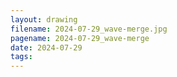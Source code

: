 ```yaml
---
layout: drawing
filename: 2024-07-29_wave-merge.jpg
pagename: 2024-07-29_wave-merge
date: 2024-07-29
tags:
---
```

